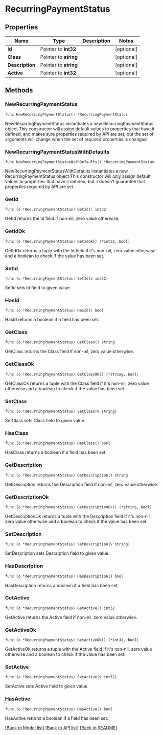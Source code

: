 # RecurringPaymentStatus

## Properties

Name | Type | Description | Notes
------------ | ------------- | ------------- | -------------
**Id** | Pointer to **int32** |  | [optional] 
**Class** | Pointer to **string** |  | [optional] 
**Description** | Pointer to **string** |  | [optional] 
**Active** | Pointer to **int32** |  | [optional] 

## Methods

### NewRecurringPaymentStatus

`func NewRecurringPaymentStatus() *RecurringPaymentStatus`

NewRecurringPaymentStatus instantiates a new RecurringPaymentStatus object
This constructor will assign default values to properties that have it defined,
and makes sure properties required by API are set, but the set of arguments
will change when the set of required properties is changed

### NewRecurringPaymentStatusWithDefaults

`func NewRecurringPaymentStatusWithDefaults() *RecurringPaymentStatus`

NewRecurringPaymentStatusWithDefaults instantiates a new RecurringPaymentStatus object
This constructor will only assign default values to properties that have it defined,
but it doesn't guarantee that properties required by API are set

### GetId

`func (o *RecurringPaymentStatus) GetId() int32`

GetId returns the Id field if non-nil, zero value otherwise.

### GetIdOk

`func (o *RecurringPaymentStatus) GetIdOk() (*int32, bool)`

GetIdOk returns a tuple with the Id field if it's non-nil, zero value otherwise
and a boolean to check if the value has been set.

### SetId

`func (o *RecurringPaymentStatus) SetId(v int32)`

SetId sets Id field to given value.

### HasId

`func (o *RecurringPaymentStatus) HasId() bool`

HasId returns a boolean if a field has been set.

### GetClass

`func (o *RecurringPaymentStatus) GetClass() string`

GetClass returns the Class field if non-nil, zero value otherwise.

### GetClassOk

`func (o *RecurringPaymentStatus) GetClassOk() (*string, bool)`

GetClassOk returns a tuple with the Class field if it's non-nil, zero value otherwise
and a boolean to check if the value has been set.

### SetClass

`func (o *RecurringPaymentStatus) SetClass(v string)`

SetClass sets Class field to given value.

### HasClass

`func (o *RecurringPaymentStatus) HasClass() bool`

HasClass returns a boolean if a field has been set.

### GetDescription

`func (o *RecurringPaymentStatus) GetDescription() string`

GetDescription returns the Description field if non-nil, zero value otherwise.

### GetDescriptionOk

`func (o *RecurringPaymentStatus) GetDescriptionOk() (*string, bool)`

GetDescriptionOk returns a tuple with the Description field if it's non-nil, zero value otherwise
and a boolean to check if the value has been set.

### SetDescription

`func (o *RecurringPaymentStatus) SetDescription(v string)`

SetDescription sets Description field to given value.

### HasDescription

`func (o *RecurringPaymentStatus) HasDescription() bool`

HasDescription returns a boolean if a field has been set.

### GetActive

`func (o *RecurringPaymentStatus) GetActive() int32`

GetActive returns the Active field if non-nil, zero value otherwise.

### GetActiveOk

`func (o *RecurringPaymentStatus) GetActiveOk() (*int32, bool)`

GetActiveOk returns a tuple with the Active field if it's non-nil, zero value otherwise
and a boolean to check if the value has been set.

### SetActive

`func (o *RecurringPaymentStatus) SetActive(v int32)`

SetActive sets Active field to given value.

### HasActive

`func (o *RecurringPaymentStatus) HasActive() bool`

HasActive returns a boolean if a field has been set.


[[Back to Model list]](../README.md#documentation-for-models) [[Back to API list]](../README.md#documentation-for-api-endpoints) [[Back to README]](../README.md)


